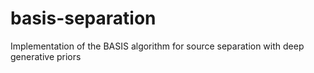 # basis-separation
Implementation of the BASIS algorithm for source separation with deep generative priors
